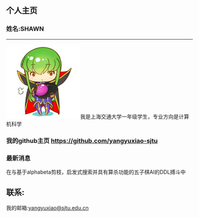 ## 个人主页 
### 姓名:SHAWN

----
<img src="https://github.com/yangyuxiao-sjtu/yangyuxiao-sjtu.github.io/blob/main/efb3efef9af323b7711bb626e0affe7.jpg" width="200" height="200" alt="1"/>我是上海交通大学一年级学生，专业方向是计算机科学
### 我的github主页 https://github.com/yangyuxiao-sjtu
### 最新消息
在与基于alphabeta剪枝，启发式搜索并具有算杀功能的五子棋AI的DDL搏斗中


## 联系:

我的邮箱:yangyuxiao@sjtu.edu.cn



